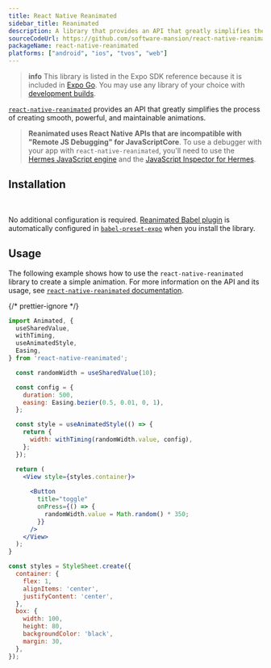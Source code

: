 ```yaml
---
title: React Native Reanimated
sidebar_title: Reanimated
description: A library that provides an API that greatly simplifies the process of creating smooth, powerful, and maintainable animations.
sourceCodeUrl: https://github.com/software-mansion/react-native-reanimated
packageName: react-native-reanimated
platforms: ["android", "ios", "tvos", "web"]
---
```


> **info** This library is listed in the Expo SDK reference because it is included in [Expo Go](https://expo.dev/go). You may use any library of your choice with [development builds](/develop/development-builds/introduction/).

[`react-native-reanimated`](https://docs.swmansion.com/react-native-reanimated/docs/fundamentals/getting-started/) provides an API that greatly simplifies the process of creating smooth, powerful, and maintainable animations.

> **Reanimated uses React Native APIs that are incompatible with "Remote JS Debugging" for JavaScriptCore**. To use a debugger with your app with `react-native-reanimated`, you'll need to use the [Hermes JavaScript engine](/guides/using-hermes) and the [JavaScript Inspector for Hermes](/guides/using-hermes#javascript-inspector-for-hermes).

## Installation

<br />

No additional configuration is required. [Reanimated Babel plugin](https://docs.swmansion.com/react-native-reanimated/docs/fundamentals/glossary#reanimated-babel-plugin) is automatically configured in [`babel-preset-expo`](https://www.npmjs.com/package/babel-preset-expo) when you install the library.

## Usage

The following example shows how to use the `react-native-reanimated` library to create a simple animation. For more information on the API and its usage, see [`react-native-reanimated` documentation](https://docs.swmansion.com/react-native-reanimated/docs/fundamentals/your-first-animation).

{/* prettier-ignore */}
```jsx
import Animated, {
  useSharedValue,
  withTiming,
  useAnimatedStyle,
  Easing,
} from 'react-native-reanimated';

  const randomWidth = useSharedValue(10);

  const config = {
    duration: 500,
    easing: Easing.bezier(0.5, 0.01, 0, 1),
  };

  const style = useAnimatedStyle(() => {
    return {
      width: withTiming(randomWidth.value, config),
    };
  });

  return (
    <View style={styles.container}>
      
      <Button
        title="toggle"
        onPress={() => {
          randomWidth.value = Math.random() * 350;
        }}
      />
    </View>
  );
}

const styles = StyleSheet.create({
  container: {
    flex: 1,
    alignItems: 'center',
    justifyContent: 'center',
  },
  box: {
    width: 100,
    height: 80,
    backgroundColor: 'black',
    margin: 30,
  },
});
```